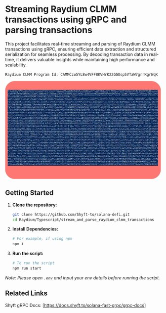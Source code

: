 <a id="readme-top"></a>

# Streaming Raydium CLMM transactions using gRPC and parsing transactions


This project facilitates real-time streaming and parsing of Raydium CLMM transactions using gRPC, ensuring efficient data extraction and structured serialization for seamless processing. By decoding transaction data in real-time, it delivers valuable insights while maintaining high performance and scalability.

```
Raydium CLMM Program Id: CAMMCzo5YL8w4VFF8KVHrK22GGUsp5VTaW7grrKgrWqK
```

![screenshot](assets/RaydiumCLMM_Screenshot.png?raw=true "Screenshot")

## Getting Started

1. **Clone the repository:**
   ```bash
   git clone https://github.com/Shyft-to/solana-defi.git
   cd Raydium/Typescript/stream_and_parse_raydium_clmm_transactions
   ```

2. **Install Dependencies:**

    ```bash
    # For example, if using npm
    npm i
    ```

3. **Run the script:**

    ```bash
    # To run the script
    npm run start
    ```

*Note: Please open `.env` and input your env details before running the script.*

## Related Links

Shyft gRPC Docs: [https://docs.shyft.to/solana-fast-grpc/grpc-docs]